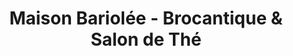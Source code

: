 ---
title: "Maison Bariolée - Brocantique & Salon de Thé"
url: /saint-didier-sur-arroux/maison-bariolee-brocantique-et-salon-de-the/
shop: antiquités
---